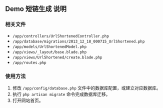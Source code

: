 ## Demo 短链生成 说明

### 相关文件

- `/app/controllers/UrlShortenedController.php`
- `/app/database/migrations/2013_12_18_000715_UrlShortened.php`
- `/app/models/UrlShortenedModel.php`
- `/app/views/_layout/base.blade.php`
- `/app/views/UrlShortened/create.blade.php`
- `/app/routes.php`

### 使用方法

1. 修改 `/app/config/database.php` 文件中的数据库配置，或建立对应数据库。
2. 执行 `php artisan migrate` 命令完成数据库迁移。
3. 打开网站首页。